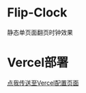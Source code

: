 Flip-Clock
==

静态单页面翻页时钟效果


Vercel部署
====

 [点我传送至Vercel配置页面](https://vercel.com/new/clone?repository-url=https%3A%2F%2Fgithub.com%2FC-GY%2FFlip-Clock&project-name=Flip-Clock&repository-name=Flip-Clock)  


 